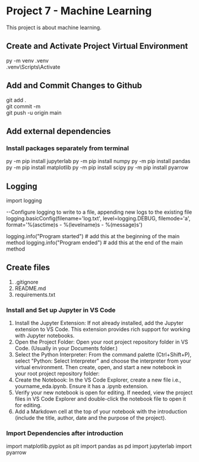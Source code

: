 # Project 7 - Machine Learning

This project is about machine learning.

## Create and Activate Project Virtual Environment

py -m venv .venv  
.venv\Scripts\Activate

## Add and Commit Changes to Github

git add .  
git commit -m  
git push -u origin main

## Add external dependencies

### Install packages separately from terminal

py -m pip install jupyterlab
py -m pip install numpy
py -m pip install pandas
py -m pip install matplotlib
py -m pip install scipy
py -m pip install pyarrow


## Logging

import logging

--Configure logging to write to a file, appending new logs to the existing file
logging.basicConfig(filename='log.txt', level=logging.DEBUG, filemode='a', format='%(asctime)s - %(levelname)s - %(message)s')

logging.info("Program started") # add this at the beginning of the main method
logging.info("Program ended") # add this at the end of the main method

## Create files

1.  .gitignore
2.  README.md
3.  requirements.txt

### Install and Set up Jupyter in VS Code

1.  Install the Jupyter Extension: If not already installed, add the Jupyter extension to VS Code. This extension provides rich support for working with Jupyter notebooks.
2.  Open the Project Folder: Open your root project repository folder in VS Code. (Usually in your Documents folder.)
3.  Select the Python Interpreter: From the command palette (Ctrl+Shift+P), select "Python: Select Interpreter" and choose the interpreter from your virtual environment.
    Then create, open, and start a new notebook in your root project repository folder:
4.  Create the Notebook: In the VS Code Explorer, create a new file i.e., yourname_eda.ipynb. Ensure it has a .ipynb extension.
5.  Verify your new notebook is open for editing. If needed, view the project files in VS Code Explorer and double-click the notebook file to open it for editing.
6.  Add a Markdown cell at the top of your notebook with the introduction (include the title, author, date and the purpose of the project).

### Import Dependencies after introduction

import matplotlib.pyplot as plt
import pandas as pd
import jupyterlab
import pyarrow

